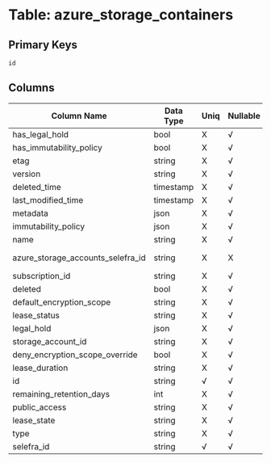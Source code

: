 # Table: azure_storage_containers

## Primary Keys 

```
id
```


## Columns 

|  Column Name   |  Data Type  | Uniq | Nullable | Description | 
|  ----  | ----  | ----  | ----  | ---- | 
| has_legal_hold | bool | X | √ |  | 
| has_immutability_policy | bool | X | √ |  | 
| etag | string | X | √ |  | 
| version | string | X | √ |  | 
| deleted_time | timestamp | X | √ |  | 
| last_modified_time | timestamp | X | √ |  | 
| metadata | json | X | √ |  | 
| immutability_policy | json | X | √ |  | 
| name | string | X | √ |  | 
| azure_storage_accounts_selefra_id | string | X | X | fk to azure_storage_accounts.selefra_id | 
| subscription_id | string | X | √ |  | 
| deleted | bool | X | √ |  | 
| default_encryption_scope | string | X | √ |  | 
| lease_status | string | X | √ |  | 
| legal_hold | json | X | √ |  | 
| storage_account_id | string | X | √ |  | 
| deny_encryption_scope_override | bool | X | √ |  | 
| lease_duration | string | X | √ |  | 
| id | string | √ | √ |  | 
| remaining_retention_days | int | X | √ |  | 
| public_access | string | X | √ |  | 
| lease_state | string | X | √ |  | 
| type | string | X | √ |  | 
| selefra_id | string | √ | √ | primary keys value md5 | 


